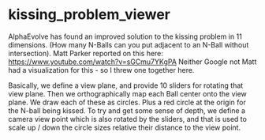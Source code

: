 # kissing_problem_viewer
AlphaEvolve has found an improved solution to the kissing problem in 11 dimensions. (How many N-Balls can you put adjacent to an N-Ball without intersection). Matt Parker reported on this here: https://www.youtube.com/watch?v=sGCmu7YKgPA
Neither Google not Matt had a visualization for this - so I threw one together here.

Basically, we define a view plane, and provide 10 sliders for rotating that view plane. Then we orthographically map each Ball center onto the view plane. We draw each of these as circles. Plus a red circle at the origin for the N-ball being kissed. To try and get some sense of depth, we define a camera view point which is also rotated by the sliders, and that is used to scale up / down the circle sizes relative their distance to the view point.
